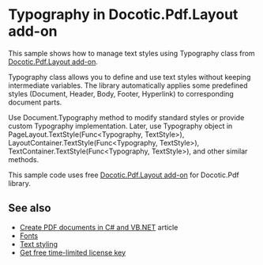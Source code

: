# Typography in Docotic.Pdf.Layout add-on
This sample shows how to manage text styles using Typography class from [Docotic.Pdf.Layout add-on](https://www.nuget.org/packages/BitMiracle.Docotic.Pdf.Layout/).

Typography class allows you to define and use text styles without keeping intermediate variables.
The library automatically applies some predefined styles (Document, Header, Body, Footer, Hyperlink) to corresponding document parts.

Use Document.Typography method to modify standard styles or provide custom Typography implementation.
Later, use Typography object in PageLayout.TextStyle(Func<Typography, TextStyle>),
LayoutContainer.TextStyle(Func<Typography, TextStyle>), TextContainer.TextStyle(Func<Typography, TextStyle>),
and other similar methods.

This sample code uses free [Docotic.Pdf.Layout add-on](https://www.nuget.org/packages/BitMiracle.Docotic.Pdf.Layout/) for Docotic.Pdf library.

## See also
* [Create PDF documents in C# and VB.NET](https://bitmiracle.com/pdf-library/create-pdf.aspx) article
* [Fonts](/Samples/Layout/Fonts)
* [Text styling](/Samples/Layout/TextStyling)
* [Get free time-limited license key](https://bitmiracle.com/pdf-library/download-pdf-library.aspx)